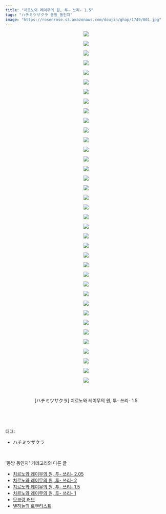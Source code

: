 ```yaml
---
title: "치르노와 레이무의 원, 투- 쓰리- 1.5"
tags: "ハチミツザクラ 동방_동인지"
image: "https://rosenrose.s3.amazonaws.com/doujin/ghap/1749/001.jpg"
---
```

<div class="article">
<p style="text-align: center; clear: none; float: none;"><img src="{{ site.imgserver1 }}/ghap/1749/001.jpg"/></p>
<p style="text-align: center; clear: none; float: none;"><img src="{{ site.imgserver1 }}/ghap/1749/002.jpg"/></p>
<p style="text-align: center; clear: none; float: none;"><img src="{{ site.imgserver1 }}/ghap/1749/003.jpg"/></p>
<p style="text-align: center; clear: none; float: none;"><img src="{{ site.imgserver1 }}/ghap/1749/004.jpg"/></p>
<p style="text-align: center; clear: none; float: none;"><img src="{{ site.imgserver1 }}/ghap/1749/005.jpg"/></p>
<p style="text-align: center; clear: none; float: none;"><img src="{{ site.imgserver1 }}/ghap/1749/006.jpg"/></p>
<p style="text-align: center; clear: none; float: none;"><img src="{{ site.imgserver1 }}/ghap/1749/007.jpg"/></p>
<p style="text-align: center; clear: none; float: none;"><img src="{{ site.imgserver1 }}/ghap/1749/008.jpg"/></p>
<p style="text-align: center; clear: none; float: none;"><img src="{{ site.imgserver1 }}/ghap/1749/009.jpg"/></p>
<p style="text-align: center; clear: none; float: none;"><img src="{{ site.imgserver1 }}/ghap/1749/010.jpg"/></p>
<p style="text-align: center; clear: none; float: none;"><img src="{{ site.imgserver1 }}/ghap/1749/011.jpg"/></p>
<p style="text-align: center; clear: none; float: none;"><img src="{{ site.imgserver1 }}/ghap/1749/012.jpg"/></p>
<p style="text-align: center; clear: none; float: none;"><img src="{{ site.imgserver1 }}/ghap/1749/013.jpg"/></p>
<p style="text-align: center; clear: none; float: none;"><img src="{{ site.imgserver1 }}/ghap/1749/014.jpg"/></p>
<p style="text-align: center; clear: none; float: none;"><img src="{{ site.imgserver1 }}/ghap/1749/015.jpg"/></p>
<p style="text-align: center; clear: none; float: none;"><img src="{{ site.imgserver1 }}/ghap/1749/016.jpg"/></p>
<p style="text-align: center; clear: none; float: none;"><img src="{{ site.imgserver1 }}/ghap/1749/017.jpg"/></p>
<p style="text-align: center; clear: none; float: none;"><img src="{{ site.imgserver1 }}/ghap/1749/018.jpg"/></p>
<p style="text-align: center; clear: none; float: none;"><img src="{{ site.imgserver1 }}/ghap/1749/019.jpg"/></p>
<p style="text-align: center; clear: none; float: none;"><img src="{{ site.imgserver1 }}/ghap/1749/020.jpg"/></p>
<p style="text-align: center; clear: none; float: none;"><img src="{{ site.imgserver1 }}/ghap/1749/021.jpg"/></p>
<p style="text-align: center; clear: none; float: none;"><img src="{{ site.imgserver1 }}/ghap/1749/022.jpg"/></p>
<p style="text-align: center; clear: none; float: none;"><img src="{{ site.imgserver1 }}/ghap/1749/023.jpg"/></p>
<p style="text-align: center; clear: none; float: none;"><img src="{{ site.imgserver1 }}/ghap/1749/024.jpg"/></p>
<p style="text-align: center; clear: none; float: none;"><img src="{{ site.imgserver1 }}/ghap/1749/025.jpg"/></p>
<p style="text-align: center; clear: none; float: none;"><img src="{{ site.imgserver1 }}/ghap/1749/026.jpg"/></p>
<p style="text-align: center; clear: none; float: none;"><img src="{{ site.imgserver1 }}/ghap/1749/027.jpg"/></p>
<p style="text-align: center; clear: none; float: none;"><img src="{{ site.imgserver1 }}/ghap/1749/028.jpg"/></p>
<p style="text-align: center; clear: none; float: none;"><img src="{{ site.imgserver1 }}/ghap/1749/029.jpg"/></p>
<p style="text-align: center; clear: none; float: none;"><img src="{{ site.imgserver1 }}/ghap/1749/030.jpg"/></p>
<p style="text-align: center; clear: none; float: none;"><img src="{{ site.imgserver1 }}/ghap/1749/031.jpg"/></p>
<p style="text-align: center; clear: none; float: none;"><img src="{{ site.imgserver1 }}/ghap/1749/032.jpg"/></p>
<p style="text-align: center; clear: none; float: none;"><img src="{{ site.imgserver1 }}/ghap/1749/033.jpg"/></p>
<p style="text-align: center; clear: none; float: none;"><img src="{{ site.imgserver1 }}/ghap/1749/034.jpg"/></p>
<p style="text-align: center; clear: none; float: none;"><img src="{{ site.imgserver1 }}/ghap/1749/035.jpg"/></p>
<p style="text-align: center; clear: none; float: none;"><img src="{{ site.imgserver1 }}/ghap/1749/036.jpg"/></p>
<p style="text-align: center; clear: none; float: none;"><img src="{{ site.imgserver1 }}/ghap/1749/037.jpg"/></p>
<p style="text-align: center; clear: none; float: none;"><br/></p>
<p style="text-align: center; clear: none; float: none;">[ハチミツザクラ] 치르노와 레이무의 원, 투- 쓰리- 1.5</p>
<p><br/></p>
</div><br/>
<div class="tagTrail">
<p>태그: </p>
<ul>
<li>ハチミツザクラ</li>
</ul>
</div><br/>
<div class="another">
<p>'동방 동인지' 카테고리의 다른 글</p>
<ul>
<li><a href="/ghap_1751">치르노와 레이무의 원, 투- 쓰리- 2.05</a></li>
<li><a href="/ghap_1750">치르노와 레이무의 원, 투- 쓰리- 2</a></li>
<li><a href="/ghap_1749">치르노와 레이무의 원, 투- 쓰리- 1.5</a></li>
<li><a href="/ghap_1748">치르노와 레이무의 원, 투- 쓰리- 1</a></li>
<li><a href="/ghap_1746">모코랑 러브</a></li>
<li><a href="/ghap_1744">별하늘의 로맨티스트</a></li>
</ul>
</div><br/>
<div class="cb_module cb_fluid">
<div class="cb_wrt cb_profile">
</div><!-- commentList close -->
</div><br/>
